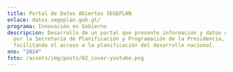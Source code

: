 ```yaml
---
title: Portal de Datos Abiertos SEGEPLAN
enlace: datos.segeplan.gob.gt/
programa: Innovación en Gobierno
descripcion: Desarrollo de un portal que presente información y datos generados
  por la Secretaría de Planificación y Programación de la Presidencia,
  facilitando el acceso a la planificación del desarrollo nacional.
ano: "2024"
foto: /assets/img/posts/02_cover-youtube.png
---
```

